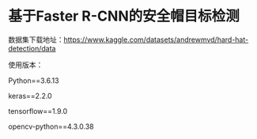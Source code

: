 # 基于Faster R-CNN的安全帽目标检测

数据集下载地址：https://www.kaggle.com/datasets/andrewmvd/hard-hat-detection/data

使用版本：  

Python==3.6.13  

keras==2.2.0  

tensorflow==1.9.0  

opencv-python==4.3.0.38
